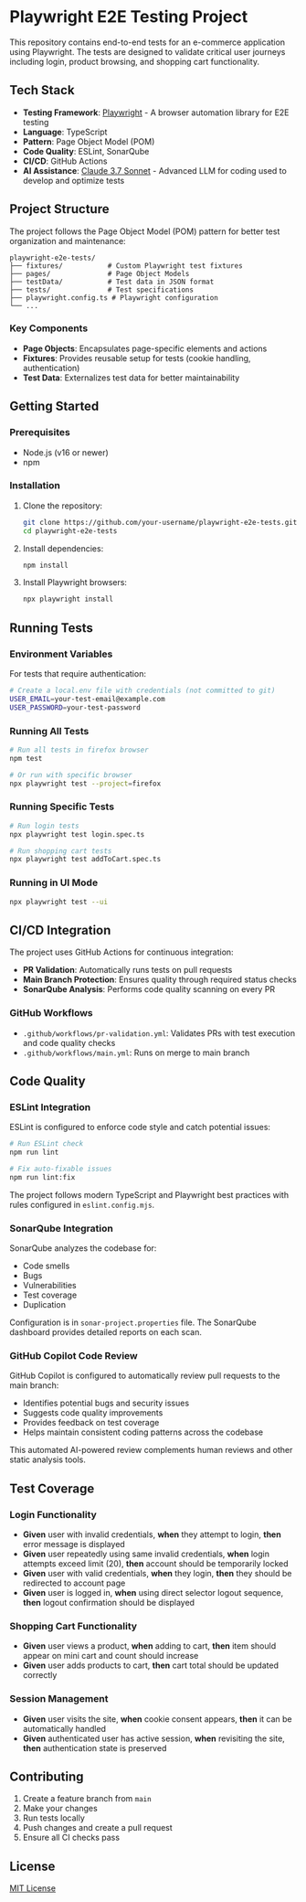 # Playwright E2E Testing Project

This repository contains end-to-end tests for an e-commerce application using Playwright. The tests are designed to validate critical user journeys including login, product browsing, and shopping cart functionality.

## Tech Stack

- **Testing Framework**: [Playwright](https://playwright.dev/) - A browser automation library for E2E testing
- **Language**: TypeScript
- **Pattern**: Page Object Model (POM)
- **Code Quality**: ESLint, SonarQube
- **CI/CD**: GitHub Actions
- **AI Assistance**: [Claude 3.7 Sonnet](https://www.anthropic.com/claude) - Advanced LLM for coding used to develop and optimize tests

## Project Structure

The project follows the Page Object Model (POM) pattern for better test organization and maintenance:

```
playwright-e2e-tests/
├── fixtures/           # Custom Playwright test fixtures
├── pages/              # Page Object Models
├── testData/           # Test data in JSON format
├── tests/              # Test specifications
├── playwright.config.ts # Playwright configuration
└── ...
```

### Key Components

- **Page Objects**: Encapsulates page-specific elements and actions
- **Fixtures**: Provides reusable setup for tests (cookie handling, authentication)
- **Test Data**: Externalizes test data for better maintainability

## Getting Started

### Prerequisites

- Node.js (v16 or newer)
- npm

### Installation

1. Clone the repository:
   ```bash
   git clone https://github.com/your-username/playwright-e2e-tests.git
   cd playwright-e2e-tests
   ```

2. Install dependencies:
   ```bash
   npm install
   ```

3. Install Playwright browsers:
   ```bash
   npx playwright install
   ```

## Running Tests

### Environment Variables

For tests that require authentication:

```bash
# Create a local.env file with credentials (not committed to git)
USER_EMAIL=your-test-email@example.com
USER_PASSWORD=your-test-password
```

### Running All Tests

```bash
# Run all tests in firefox browser
npm test

# Or run with specific browser
npx playwright test --project=firefox
```

### Running Specific Tests

```bash
# Run login tests
npx playwright test login.spec.ts

# Run shopping cart tests
npx playwright test addToCart.spec.ts
```

### Running in UI Mode

```bash
npx playwright test --ui
```

## CI/CD Integration

The project uses GitHub Actions for continuous integration:

- **PR Validation**: Automatically runs tests on pull requests
- **Main Branch Protection**: Ensures quality through required status checks
- **SonarQube Analysis**: Performs code quality scanning on every PR

### GitHub Workflows

- `.github/workflows/pr-validation.yml`: Validates PRs with test execution and code quality checks
- `.github/workflows/main.yml`: Runs on merge to main branch

## Code Quality

### ESLint Integration

ESLint is configured to enforce code style and catch potential issues:

```bash
# Run ESLint check
npm run lint

# Fix auto-fixable issues
npm run lint:fix
```

The project follows modern TypeScript and Playwright best practices with rules configured in `eslint.config.mjs`.

### SonarQube Integration

SonarQube analyzes the codebase for:

- Code smells
- Bugs
- Vulnerabilities
- Test coverage
- Duplication

Configuration is in `sonar-project.properties` file. The SonarQube dashboard provides detailed reports on each scan.

### GitHub Copilot Code Review

GitHub Copilot is configured to automatically review pull requests to the main branch:

- Identifies potential bugs and security issues
- Suggests code quality improvements
- Provides feedback on test coverage
- Helps maintain consistent coding patterns across the codebase

This automated AI-powered review complements human reviews and other static analysis tools.

## Test Coverage

### Login Functionality
- **Given** user with invalid credentials, **when** they attempt to login, **then** error message is displayed
- **Given** user repeatedly using same invalid credentials, **when** login attempts exceed limit (20), **then** account should be temporarily locked
- **Given** user with valid credentials, **when** they login, **then** they should be redirected to account page
- **Given** user is logged in, **when** using direct selector logout sequence, **then** logout confirmation should be displayed

### Shopping Cart Functionality
- **Given** user views a product, **when** adding to cart, **then** item should appear on mini cart and count should increase
- **Given** user adds products to cart, **then** cart total should be updated correctly

### Session Management
- **Given** user visits the site, **when** cookie consent appears, **then** it can be automatically handled
- **Given** authenticated user has active session, **when** revisiting the site, **then** authentication state is preserved

## Contributing

1. Create a feature branch from `main`
2. Make your changes
3. Run tests locally
4. Push changes and create a pull request
5. Ensure all CI checks pass

## License

[MIT License](LICENSE)
